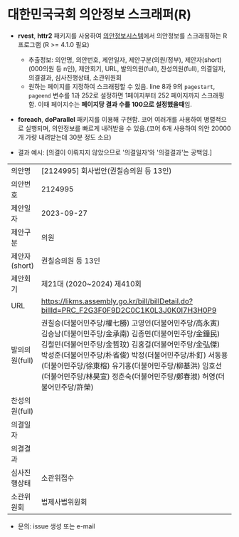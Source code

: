 # 대한민국국회 의안정보 스크래퍼(R)

-   **rvest**, **httr2** 패키지를 사용하여 [의안정보시스템](https://likms.assembly.go.kr/bill/main.do)에서 의안정보를 스크래핑하는 R 프로그램 (R \>= 4.1.0 필요)

    -   추출정보: 의안명, 의안번호, 제안일자, 제안구분(의원/정부), 제안자(short)(000의원 등 n인), 제안회기, URL, 발의의원(full), 찬성의원(full), 의결일자, 의결결과, 심사진행상태, 소관위원회
    -   원하는 페이지를 지정하여 스크래핑할 수 있음. line 8과 9의 `pagestart`, `pageend` 변수를 1과 252로 설정하면 1페이지부터 252 페이지까지 스크래핑함. 이때 페이지수는 **페이지당 결과 수를 100으로 설정했을때**임.

-   **foreach**, **doParallel** 패키지를 이용해 구현함. 코어 여러개를 사용하여 병렬적으로 실행되며, 의안정보를 빠르게 내려받을 수 있음.(코어 6개 사용하여 의안 20000개 가량 내려받는데 30분 정도 소요)

-   결과 예시: [의결이 이뤄지지 않았으므로 '의결일자'와 '의결결과'는 공백임.]

|               |                                                                                                                                                                                                                                                                                                                                                                    |
|:--------------|:-------------------------------------------------------------------------------------------------------------------------------------------------------------------------------------------------------------------------------------------------------------------------------------------------------------------------------------------------------------------|
|의안명         |[2124995] 회사법안(권칠승의원 등 13인)                                                                                                                                                                                                                                                                                                                              |
|의안번호       |2124995                                                                                                                                                                                                                                                                                                                                                             |
|제안일자       |2023-09-27                                                                                                                                                                                                                                                                                                                                                          |
|제안구분       |의원                                                                                                                                                                                                                                                                                                                                                                |
|제안자(short)  |권칠승의원 등 13인                                                                                                                                                                                                                                                                                                                                                  |
|제안회기       |제21대 (2020~2024) 제410회                                                                                                                                                                                                                                                                                                                                          |
|URL            |https://likms.assembly.go.kr/bill/billDetail.do?billId=PRC_F2G3F0F9D2C0C1K0L3J0K0I7H3H0P9                                                                                                                                                                                                                                                                           |
|발의의원(full) |권칠승(더불어민주당/權七勝) 고영인(더불어민주당/高永寅) 김승남(더불어민주당/金承南) 김종민(더불어민주당/金鐘民) 김철민(더불어민주당/金哲玟) 김홍걸(더불어민주당/金弘傑) 박성준(더불어민주당/朴省俊) 박정(더불어민주당/朴釘) 서동용(더불어민주당/徐東榕) 유기홍(더불어민주당/柳基洪) 임호선(더불어민주당/林昊宣) 정춘숙(더불어민주당/鄭春淑) 허영(더불어민주당/許榮) |
|찬성의원(full) |                                                                                                                                                                                                                                                                                                                                                                    |
|의결일자       |                                                                                                                                                                                                                                                                                                                                                                    |
|의결결과       |                                                                                                                                                                                                                                                                                                                                                                    |
|심사진행상태   |소관위접수                                                                                                                                                                                                                                                                                                                                                          |
|소관위원회     |법제사법위원회                                                                                                                                                                                                                                                                                                                                                      |

-   문의: issue 생성 또는 e-mail
